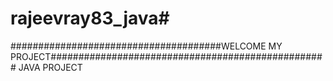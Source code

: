 # rajeevray83_java#

######################################WELCOME MY PROJECT##################################################
JAVA PROJECT
